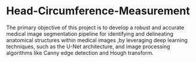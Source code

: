 # Head-Circumference-Measurement
The primary objective of this project is to develop a robust and accurate medical image segmentation pipeline for identifying and delineating anatomical structures within medical images ,by leveraging deep learning techniques, such as the U-Net architecture, and image processing algorithms like Canny edge detection and Hough transform.
